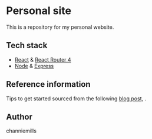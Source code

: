 # Personal site
This is a repository for my personal website.


## Tech stack
* [React](https://github.com/facebook/react) & [React Router 4](https://github.com/ReactTraining/react-router)
* [Node](https://github.com/nodejs) & [Express](https://github.com/expressjs/express)


## Reference information
Tips to get started sourced from the following [blog post](https://medium.com/@Preda/getting-started-on-building-a-personal-website-with-react-b44ee93b1710), .


## Author
channiemills